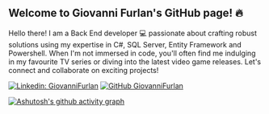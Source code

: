 ## Welcome to Giovanni Furlan's GitHub page! 🔥

Hello there! I am a Back End developer 💻 passionate about crafting robust solutions using my expertise in C#, SQL Server, Entity Framework and Powershell. 
When I'm not immersed in code, you'll often find me indulging in my favourite TV series or diving into the latest video game releases. 
Let's connect and collaborate on exciting projects!

[![Linkedin: GiovanniFurlan](https://img.shields.io/badge/-GiovanniFurlan-blue?style=flat-square&logo=Linkedin&logoColor=white&link=https://www.linkedin.com/in/Giovanni--Furlan/)](https://www.linkedin.com/in/Giovanni--Furlan/)
[![GitHub GiovanniFurlan](https://img.shields.io/github/followers/Giovanni-Furlan?label=follow&style=social)](https://github.com/Giovanni-Furlan)

[![Ashutosh's github activity graph](https://github-readme-activity-graph.vercel.app/graph?username=Giovanni-Furlan&theme=github-compact)](https://github.com/ashutosh00710/github-readme-activity-graph)




<!--
**Giovanni-Furlan/Giovanni-Furlan** is a ✨ _special_ ✨ repository because its `README.md` (this file) appears on your GitHub profile.

Here are some ideas to get you started:

- 🔭 I’m currently working on ...
- 🌱 I’m currently learning ...
- 👯 I’m looking to collaborate on ...
- 🤔 I’m looking for help with ...
- 💬 Ask me about ...
- 📫 How to reach me: ...
- 😄 Pronouns: ...
- ⚡ Fun fact: ...
-->
